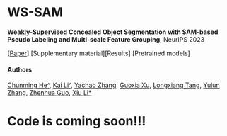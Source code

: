 # WS-SAM
**Weakly-Supervised Concealed Object Segmentation with SAM-based Pseudo Labeling and Multi-scale Feature Grouping**, NeurIPS 2023

[[Paper](https://arxiv.org/abs/2305.11003)] [Supplementary material][Results] [Pretrained models]

#### Authors
[Chunming He^](https://chunminghe.github.io/), [Kai Li^](http://kailigo.github.io/), [Yachao Zhang](https://yachao-zhang.github.io/), [Guoxia Xu](https://scholar.google.com/citations?user=tfwlUZkAAAAJ&hl=en), [Longxiang Tang](https://scholar.google.com/citations?user=3oMQsq8AAAAJ&hl=en), [Yulun Zhang](https://yulunzhang.com/), [Zhenhua Guo](https://scholar.google.com/citations?user=dbR6bD0AAAAJ&hl=en), [Xiu Li*](https://scholar.google.com/citations?user=Xrh1OIUAAAAJ&hl=en)

# Code is coming soon!!!
